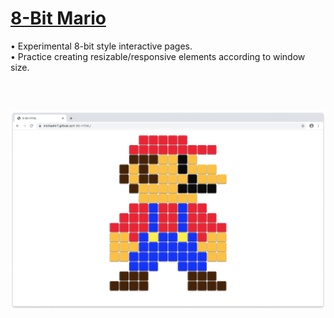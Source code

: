 # [8-Bit Mario](https://michaeltr7.github.io/8-Bit-HTML/)

• Experimental 8-bit style interactive pages. <br/>
• Practice creating resizable/responsive elements according to window size.

<br/>
<br/>

[<img src="Preview Image.png" width = "1000">](https://michaeltr7.github.io/8-Bit-HTML/)
